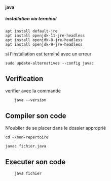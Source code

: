 
#### java
##### installation via terminal 

	apt install default-jre
	apt install openjdk-11-jre-headless
	apt install openjdk-8-jre-headless
	apt install openjdk-9-jre-headless

si l'installation est terminé avec un erreur 

	sudo update-alternatives --config javac
	
## Verification

verifier avec la commande 

		java --version


## Compiler son code 
N'oublier de se placer dans le dossier approprié 

	cd ~/mon-repertoire

	javac fichier.java

## Executer son code 

		java fichier 
